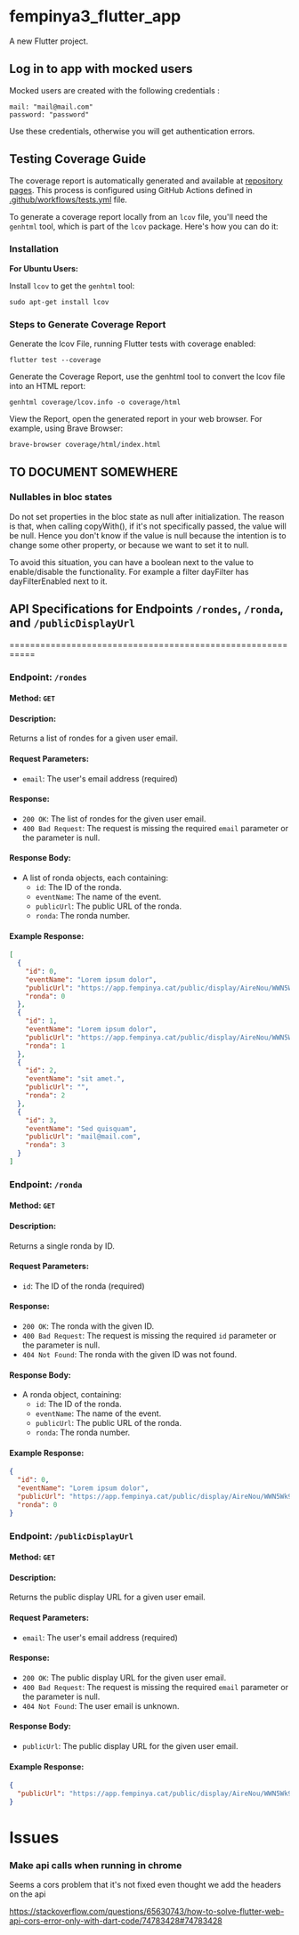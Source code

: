 # fempinya3_flutter_app

A new Flutter project.

## Log in to app with mocked users

Mocked users are created with the following credentials :

    mail: "mail@mail.com"
    password: "password"

Use these credentials, otherwise you will get authentication errors.


## Testing Coverage Guide

The coverage report is automatically generated and available at [repository pages](https://github.com/AssociacioFemPinya/mobile/coverage/index.html). This process is configured using GitHub Actions defined in [.github/workflows/tests.yml](.github/workflows/tests.yml) file.

To generate a coverage report locally from an `lcov` file, you'll need the `genhtml` tool, which is part of the `lcov` package. Here's how you can do it:

### Installation

**For Ubuntu Users:**

Install `lcov` to get the `genhtml` tool:

    sudo apt-get install lcov

### Steps to Generate Coverage Report

Generate the lcov File, running Flutter tests with coverage enabled:

    flutter test --coverage

Generate the Coverage Report, use the genhtml tool to convert the lcov file into an HTML report:

    genhtml coverage/lcov.info -o coverage/html

View the Report, open the generated report in your web browser. For example, using Brave Browser:

    brave-browser coverage/html/index.html

## TO DOCUMENT SOMEWHERE

### Nullables in bloc states
Do not set properties in the bloc state as null after initialization. The reason is that, when calling copyWith(), if it's not specifically passed, the value will be null. Hence you don't know if the value is null because the intention is to change some other property, or because we want to set it to null.

To avoid this situation, you can have a boolean next to the value to enable/disable the functionality. For example a filter dayFilter has dayFilterEnabled next to it.

## API Specifications for Endpoints `/rondes`, `/ronda`, and `/publicDisplayUrl`
===========================================================

### Endpoint: `/rondes`

#### Method: `GET`

#### Description:
Returns a list of rondes for a given user email.

#### Request Parameters:

* `email`: The user's email address (required)

#### Response:

* `200 OK`: The list of rondes for the given user email.
* `400 Bad Request`: The request is missing the required `email` parameter or the parameter is null.

#### Response Body:

* A list of ronda objects, each containing:
	+ `id`: The ID of the ronda.
	+ `eventName`: The name of the event.
	+ `publicUrl`: The public URL of the ronda.
	+ `ronda`: The ronda number.

#### Example Response:
```json
[
  {
    "id": 0,
    "eventName": "Lorem ipsum dolor",
    "publicUrl": "https://app.fempinya.cat/public/display/AireNou/WWN5Wk9aTnl4Q3FHUTE5bklsTkdCOFEvQ1BLWVB4M1BveVpRYlNJbkE1bDZ2SVBNTUlIbzI3S1RXUGRlVlBsUQ==",
    "ronda": 0
  },
  {
    "id": 1,
    "eventName": "Lorem ipsum dolor",
    "publicUrl": "https://app.fempinya.cat/public/display/AireNou/WWN5Wk9aTnl4Q3FHUTE5bklsTkdCOFEvQ1BLWVB4M1BveVpRYlNJbkE1bDZ2SVBNTUlIbzI3S1RXUGRlVlBsUQ==",
    "ronda": 1
  },
  {
    "id": 2,
    "eventName": "sit amet.",
    "publicUrl": "",
    "ronda": 2
  },
  {
    "id": 3,
    "eventName": "Sed quisquam",
    "publicUrl": "mail@mail.com",
    "ronda": 3
  }
]
```

### Endpoint: `/ronda`

#### Method: `GET`

#### Description:
Returns a single ronda by ID.

#### Request Parameters:

* `id`: The ID of the ronda (required)

#### Response:

* `200 OK`: The ronda with the given ID.
* `400 Bad Request`: The request is missing the required `id` parameter or the parameter is null.
* `404 Not Found`: The ronda with the given ID was not found.

#### Response Body:

* A ronda object, containing:
	+ `id`: The ID of the ronda.
	+ `eventName`: The name of the event.
	+ `publicUrl`: The public URL of the ronda.
	+ `ronda`: The ronda number.

#### Example Response:
```json
{
  "id": 0,
  "eventName": "Lorem ipsum dolor",
  "publicUrl": "https://app.fempinya.cat/public/display/AireNou/WWN5Wk9aTnl4Q3FHUTE5bklsTkdCOFEvQ1BLWVB4M1BveVpRYlNJbkE1bDZ2SVBNTUlIbzI3S1RXUGRlVlBsUQ==",
  "ronda": 0
}
```

### Endpoint: `/publicDisplayUrl`

#### Method: `GET`

#### Description:
Returns the public display URL for a given user email.

#### Request Parameters:

* `email`: The user's email address (required)

#### Response:

* `200 OK`: The public display URL for the given user email.
* `400 Bad Request`: The request is missing the required `email` parameter or the parameter is null.
* `404 Not Found`: The user email is unknown.

#### Response Body:

* `publicUrl`: The public display URL for the given user email.

#### Example Response:
```json
{
  "publicUrl": "https://app.fempinya.cat/public/display/AireNou/WWN5Wk9aTnl4Q3FHUTE5bklsTkdCOFEvQ1BLWVB4M1BveVpRYlNJbkE1bDZ2SVBNTUlIbzI3S1RXUGRlVlBsUQ=="
}
```

# Issues

### Make api calls when running in chrome
Seems a cors problem that it's not fixed even thought we add the headers on the api

https://stackoverflow.com/questions/65630743/how-to-solve-flutter-web-api-cors-error-only-with-dart-code/74783428#74783428